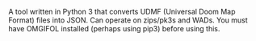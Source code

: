 A tool written in Python 3 that converts UDMF (Universal Doom Map Format)
files into JSON. Can operate on zips/pk3s and WADs.
You must have OMGIFOL installed (perhaps using pip3) before using this.